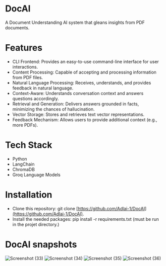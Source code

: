 # DocAI
A Document Understanding AI system that gleans insights from PDF documents.

# Features
* CLI Frontend: Provides an easy-to-use command-line interface for user interactions.
* Content Processing: Capable of accepting and processing information from PDF files.
* Natural Language Processing: Receives, understands, and provides feedback in natural language.
* Context-Aware: Understands conversation context and answers questions accordingly.
* Retrieval and Generation: Delivers answers grounded in facts, minimizing the chances of hallucination.
* Vector Storage: Stores and retrieves text vector representations.
* Feedback Mechanism: Allows users to provide additional context (e.g., more PDFs).

# Tech Stack
* Python
* LangChain
* ChromaDB
* Groq Language Models

# Installation
* Clone this repository: git clone [https://github.com/Adlai-1/DocAI](https://github.com/Adlai-1/DocAI).
* Install the needed packages: pip install -r requirements.txt (must be run in the projet directory.)

# DocAI snapshots
![Screenshot (33)](https://github.com/user-attachments/assets/1cf25d1c-4aaa-4a4e-b1b4-64a3a199edec)
![Screenshot (34)](https://github.com/user-attachments/assets/fd6f83b1-6b31-468c-b6ad-d9561e753760)
![Screenshot (35)](https://github.com/user-attachments/assets/0564902b-c716-412b-a837-4dee1390fb23)
![Screenshot (36)](https://github.com/user-attachments/assets/f8180618-27a1-4f00-97bc-bcc10f1aa6ca)


